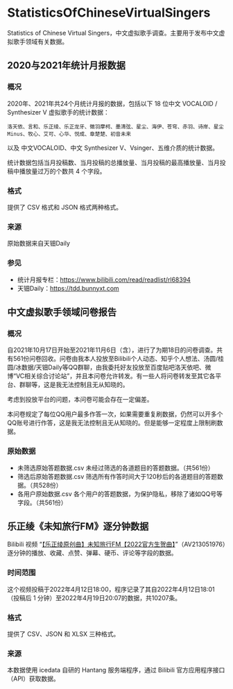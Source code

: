 # StatisticsOfChineseVirtualSingers
Statistics of Chinese Virtual Singers，中文虚拟歌手调查。主要用于发布中文虚拟歌手领域有关数据。

## 2020与2021年统计月报数据

### 概况

2020年、2021年共24个月统计月报的数据，包括以下 18 位中文 VOCALOID / Synthesizer V 虚拟歌手的统计数据：

```
洛天依、言和、乐正绫、乐正龙牙、徵羽摩柯、墨清弦、星尘、海伊、苍穹、赤羽、诗岸、星尘Minus、牧心、艾可、心华、悦成、章楚楚、初音未来
```

以及 中文VOCALOID、中文 Synthesizer V、Vsinger、五维介质的统计数据。

统计数据包括当月投稿数、当月投稿的总播放量、当月投稿的最高播放量、当月投稿中播放量过万的个数共 4 个字段。

### 格式

提供了 CSV 格式和 JSON 格式两种格式。

### 来源

原始数据来自天钿Daily

### 参见

* 统计月报专栏：https://www.bilibili.com/read/readlist/rl68394
* 天钿Daily：https://tdd.bunnyxt.com

## 中文虚拟歌手领域问卷报告

### 概况

自2021年10月17日开始至2021年11月6日（含），进行了为期18日的问卷调查。共有561份问卷回收。问卷由我本人投放至Bilibili个人动态、知乎个人想法、汤圆/桂圆/冰数据/天钿Daily等QQ群聊，由我委托好友投放至百度贴吧洛天依吧、微博“VC相关综合讨论站”，并且本问卷允许转发。有一些人将问卷转发至其它各平台、群聊等，这是我无法控制且无从知晓的。

考虑到投放平台的问题，本问卷可能会存在一定偏差。

本问卷规定了每位QQ用户最多作答一次，如果需要重复刷数据，仍然可以开多个QQ账号进行作答，这是我无法控制且无从知晓的。但是能够一定程度上限制刷数据。

### 原始数据

* 未筛选原始答题数据.csv 未经过筛选的各道题目的答题数据。（共561份）
* 筛选后原始答题数据.csv 筛选所有作答时间大于120秒后的各道题目的答题数据。（共528份）
* 各用户原始数据.csv 各个用户的答题数据，为保护隐私，移除了诸如QQ号等字段。（共561份）

## 乐正绫《未知旅行FM》逐分钟数据

Bilibili 视频 “[【乐正绫原创曲】未知旅行FM【2022官方生贺曲】](https://www.bilibili.com/video/BV1ma411i7zW)”（AV213051976）逐分钟的播放、收藏、点赞、弹幕、硬币、评论等字段的数据。

### 时间范围

这个视频投稿于2022年4月12日18:00，程序记录了其自2022年4月12日18:01（投稿后 1 分钟）至2022年4月19日20:07的数据，共10207条。

### 格式

提供了 CSV、JSON 和 XLSX 三种格式。

### 来源

本数据使用 icedata 自研的 Hantang 服务端程序，通过 Bilibili 官方应用程序接口（API）获取数据。

